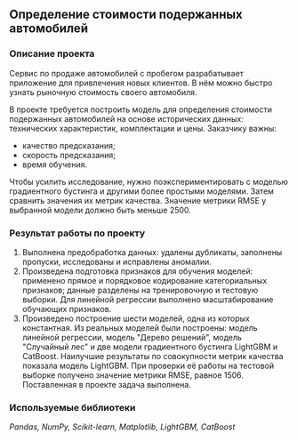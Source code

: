 ## Определение стоимости подержанных автомобилей

### Описание проекта
Сервис по продаже автомобилей с пробегом разрабатывает приложение для привлечения новых клиентов. В нём можно быстро узнать рыночную стоимость своего автомобиля. 

В проекте требуется построить модель для определения стоимости подержанных автомобилей на основе исторических данных: технических характеристик, комплектации и цены. Заказчику важны:
- качество предсказания;
- скорость предсказания;
- время обучения.

Чтобы усилить исследование, нужно поэкспериментировать с моделью градиентного бустинга и другими более простыми моделями. Затем сравнить значения их метрик качества. Значение метрики RMSE у выбранной модели должно быть меньше 2500.

### Результат работы по проекту
1. Выполнена предобработка данных: удалены дубликаты, заполнены пропуски, исследованы и исправлены аномалии.
2. Произведена подготовка признаков для обучения моделей: применено прямое и порядковое кодирование категориальных признаков; данные разделены на тренировочную и тестовую выборки. Для линейной регрессии выполнено масштабирование обучающих признаков.
3. Произведено построение шести моделей, одна из которых константная. Из реальных моделей были построены: модель линейной регрессии, модель "Дерево решений", модель "Случайный лес" и две модели градиентного бустинга LightGBM и CatBoost. Наилучшие результаты по совокупности метрик качества показала модель LightGBM. При проверки её работы на тестовой выборке получено значение метрики RMSE, равное 1506. Поставленная в проекте задача выполнена.

### Используемые библиотеки
*Pandas, NumPy, Scikit-learn, Matplotlib, LightGBM, CatBoost*